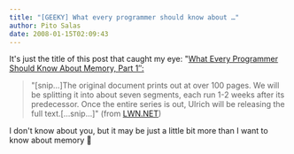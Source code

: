 ```yaml
---
title: "[GEEKY] What every programmer should know about …"
author: Pito Salas
date: 2008-01-15T02:09:43
---
```




It's just the title of this post that caught my eye: "[What Every Programmer
Should Know About Memory, Part 1″:](<http://lwn.net/Articles/250967/>)

> "[snip…]The original document prints out at over 100 pages. We will be
> splitting it into about seven segments, each run 1-2 weeks after its
> predecessor. Once the entire series is out, Ulrich will be releasing the
> full text.[…snip…]" (from [LWN.NET](<http://lwn.net/Articles/250967/>))

I don't know about you, but it may be just a little bit more than I want to
know about memory 🙂


